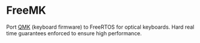 # FreeMK
Port [QMK](github.com/qmk) (keyboard firmware) to FreeRTOS for optical keyboards. Hard real time guarantees enforced to ensure high performance.
